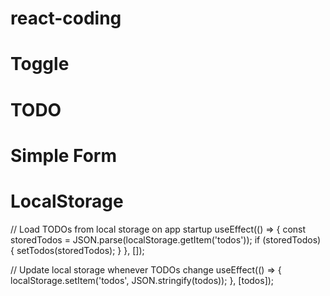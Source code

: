 # react-coding

# Toggle
# TODO
# Simple Form

# LocalStorage

  // Load TODOs from local storage on app startup
  useEffect(() => {
    const storedTodos = JSON.parse(localStorage.getItem('todos'));
    if (storedTodos) {
      setTodos(storedTodos);
    }
  }, []);

  // Update local storage whenever TODOs change
  useEffect(() => {
    localStorage.setItem('todos', JSON.stringify(todos));
  }, [todos]);